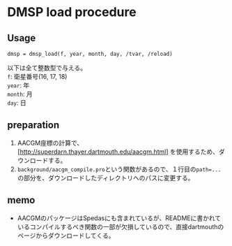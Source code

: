 # DMSP load procedure

## Usage
```
dmsp = dmsp_load(f, year, month, day, /tvar, /reload)
```
以下は全て整数型で与える。<br>
`f`: 衛星番号(16, 17, 18) <br>
`year`: 年 <br>
`month`: 月<br>
`day`: 日<br>


## preparation
1. AACGM座標の計算で、[http://superdarn.thayer.dartmouth.edu/aacgm.html] を使用するため、ダウンロードする。
2. `background/aacgm_compile.pro`という関数があるので、１行目の`path=...`の部分を、ダウンロードしたディレクトリへのパスに変更する。

## memo 
* AACGMのパッケージはSpedasにも含まれているが、READMEに書かれているコンパイルするべき関数の一部が欠損しているので、直接dartmouthのページからダウンロードしてくる。


